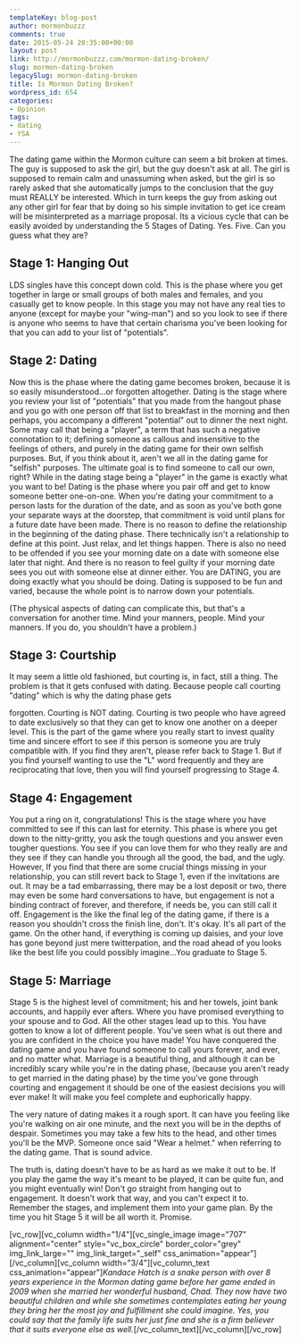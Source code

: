 ```yaml
---
templateKey: blog-post
author: mormonbuzzz
comments: true
date: 2015-05-24 20:35:00+00:00
layout: post
link: http://mormonbuzzz.com/mormon-dating-broken/
slug: mormon-dating-broken
legacySlug: mormon-dating-broken
title: Is Mormon Dating Broken?
wordpress_id: 654
categories:
- Opinion
tags:
- dating
- YSA
---
```


The dating game within the Mormon culture can seem a bit broken at times. The guy is supposed to ask the girl, but the guy doesn't ask at all. The girl is supposed to remain calm and unassuming when asked, but the girl is so rarely asked that she automatically jumps to the conclusion that the guy must REALLY be interested. Which in turn keeps the guy from asking out any other girl for fear that by doing so his simple invitation to get ice cream will be misinterpreted as a marriage proposal. Its a vicious cycle that can be easily avoided by understanding the 5 Stages of Dating. Yes. Five. Can you guess what they are?


## Stage 1: Hanging Out


LDS singles have this concept down cold. This is the phase where you get together in large or small groups of both males and females, and you casually get to know people. In this stage you may not have any real ties to anyone (except for maybe your "wing-man") and so you look to see if there is anyone who seems to have that certain charisma you've been looking for that you can add to your list of "potentials".


## Stage 2: Dating


Now this is the phase where the dating game becomes broken, because it is so easily misunderstood...or forgotten altogether. Dating is the stage where you review your list of "potentials" that you made from the hangout phase and you go with one person off that list to breakfast in the morning and then perhaps, you accompany a different "potential" out to dinner the next night. Some may call that being a "player", a term that has such a negative connotation to it; defining someone as callous and insensitive to the feelings of others, and purely in the dating game for their own selfish purposes. But, if you think about it, aren't we all in the dating game for "selfish" purposes. The ultimate goal is to find someone to call our own, right? While in the dating stage being a "player" in the game is exactly what you want to be! Dating is the phase where you pair off and get to know someone better one-on-one. When you're dating your commitment to a person lasts for the duration of the date, and as soon as you've both gone your separate ways at the doorstep, that commitment is void until plans for a future date have been made. There is no reason to define the relationship in the beginning of the dating phase. There technically isn't a relationship to define at this point. Just relax, and let things happen. There is also no need to be offended if you see your morning date on a date with someone else later that night. And there is no reason to feel guilty if your morning date sees you out with someone else at dinner either. You are DATING, you are doing exactly what you should be doing. Dating is supposed to be fun and varied, because the whole point is to narrow down your potentials.

(The physical aspects of dating can complicate this, but that's a conversation for another time. Mind your manners, people. Mind your manners. If you do, you shouldn't have a problem.)


## Stage 3: Courtship


It may seem a little old fashioned, but courting is, in fact, still a thing. The problem is that it gets confused with dating. Because people call courting "dating" which is why the dating phase gets

forgotten. Courting is NOT dating. Courting is two people who have agreed to date exclusively so that they can get to know one another on a deeper level. This is the part of the game where you really start to invest quality time and sincere effort to see if this person is someone you are truly compatible with. If you find they aren't, please refer back to Stage 1. But if you find yourself wanting to use the "L" word frequently and they are reciprocating that love, then you will find yourself progressing to Stage 4.


## Stage 4: Engagement


You put a ring on it, congratulations! This is the stage where you have committed to see if this can last for eternity. This phase is where you get down to the nitty-gritty, you ask the tough questions and you answer even tougher questions. You see if you can love them for who they really are and they see if they can handle you through all the good, the bad, and the ugly. However, If you find that there are some crucial things missing in your relationship, you can still revert back to Stage 1, even if the invitations are out. It may be a tad embarrassing, there may be a lost deposit or two, there may even be some hard conversations to have, but engagement is not a binding contract of forever, and therefore, if needs be, you can still call it off. Engagement is the like the final leg of the dating game, if there is a reason you shouldn't cross the finish line, don't. It's okay. It's all part of the game. On the other hand, if everything is coming up daisies, and your love has gone beyond just mere twitterpation, and the road ahead of you looks like the best life you could possibly imagine...You graduate to Stage 5.


## Stage 5: Marriage


Stage 5 is the highest level of commitment; his and her towels, joint bank accounts, and happily ever afters. Where you have promised everything to your spouse and to God. All the other stages lead up to this. You have gotten to know a lot of different people. You've seen what is out there and you are confident in the choice you have made! You have conquered the dating game and you have found someone to call yours forever, and ever, and no matter what. Marriage is a beautiful thing, and although it can be incredibly scary while you're in the dating phase, (because you aren't ready to get married in the dating phase) by the time you've gone through courting and engagement it should be one of the easiest decisions you will ever make! It will make you feel complete and euphorically happy.

The very nature of dating makes it a rough sport. It can have you feeling like you're walking on air one minute, and the next you will be in the depths of despair. Sometimes you may take a few hits to the head, and other times you'll be the MVP. Someone once said "Wear a helmet." when referring to the dating game. That is sound advice.

The truth is, dating doesn't have to be as hard as we make it out to be. If you play the game the way it's meant to be played, it can be quite fun, and you might eventually win! Don't go straight from hanging out to engagement. It doesn't work that way, and you can't expect it to. Remember the stages, and implement them into your game plan. By the time you hit Stage 5 it will be all worth it. Promise.

[vc_row][vc_column width="1/4"][vc_single_image image="707" alignment="center" style="vc_box_circle" border_color="grey" img_link_large="" img_link_target="_self" css_animation="appear"][/vc_column][vc_column width="3/4"][vc_column_text css_animation="appear"]_Kandace Hatch is a snake person with over 8 years experience in the Mormon dating game before her game ended in 2009 when she married her wonderful husband, Chad. They now have two beautiful children and while she sometimes contemplates eating her young they bring her the most joy and fulfillment she could imagine. Yes, you could say that the family life suits her just fine and she is a firm believer that it suits everyone else as well._[/vc_column_text][/vc_column][/vc_row]
